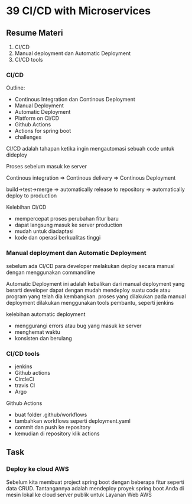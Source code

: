 # 39 CI/CD with Microservices

## Resume Materi
1. CI/CD
2. Manual deployment dan Automatic Deployment
3. CI/CD tools

### CI/CD
Outline:
- Continous Integration dan Continous Deployment
- Manual Deployment
- Automatic Deployment
- Platform on CI/CD
- Github Actions
- Actions for spring boot
- challenges

CI/CD 
adalah tahapan ketika ingin mengautomasi sebuah code untuk dideploy

Proses sebelum masuk ke server

Continous integration => Continous delivery => Continous Deployment

build->test->merge => automatically release to repository => automatically deploy to production

Kelebihan CI/CD
- mempercepat proses perubahan fitur baru
- dapat langsung masuk ke server production
- mudah untuk diadaptasi
- kode dan operasi berkualitas tinggi

### Manual deployment dan Automatic Deployment
sebelum ada CI/CD para developer melakukan deploy secara manual dengan menggunakan commandline

Automatic Deployment
ini adalah kebalikan dari manual deployment yang berarti developer dapat dengan mudah mendeploy suatu code atau program yang telah dia kembangkan. proses yang dilakukan pada manual deployment dilakukan menggunakan tools pembantu, seperti jenkins

kelebihan automatic deployment
- menggurangi errors atau bug yang masuk ke server
- menghemat waktu
- konsisten dan berulang

### CI/CD tools
- jenkins
- Github actions
- CircleCi
- travis CI
- Argo

Github Actions
- buat folder .github/workflows
- tambahkan workflows seperti deployment.yaml
- commit dan push ke repository
- kemudian di repository klik actions

## Task

### Deploy ke cloud AWS
Sebelum kita membuat project spring boot dengan beberapa fitur seperti data CRUD.
Tantangannya adalah mendeploy proyek spring boot Anda di mesin lokal ke cloud server publik untuk Layanan Web AWS